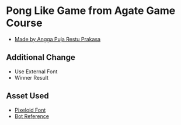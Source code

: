 # Pong Like Game from Agate Game Course

- [Made by Angga Puja Restu Prakasa](https://github.com/kierskies)

## Additional Change
- Use External Font
- Winner Result

## Asset Used
- [Pixeloid Font](https://www.fontspace.com/pixeloid-font-f69232)
- [Bot Reference](https://forum.unity.com/threads/scripting-ai-for-2d-pong-game.229226/)
